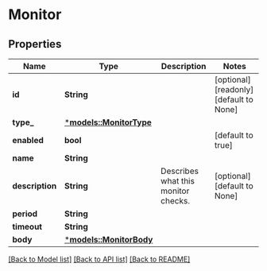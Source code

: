 # Monitor

## Properties
Name | Type | Description | Notes
------------ | ------------- | ------------- | -------------
**id** | **String** |  | [optional] [readonly] [default to None]
**type_** | [***models::MonitorType**](MonitorType.md) |  | 
**enabled** | **bool** |  | [default to true]
**name** | **String** |  | 
**description** | **String** | Describes what this monitor checks. | [optional] [default to None]
**period** | **String** |  | 
**timeout** | **String** |  | 
**body** | [***models::MonitorBody**](MonitorBody.md) |  | 

[[Back to Model list]](../README.md#documentation-for-models) [[Back to API list]](../README.md#documentation-for-api-endpoints) [[Back to README]](../README.md)


